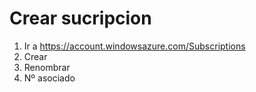 # Crear sucripcion 

1. Ir a https://account.windowsazure.com/Subscriptions
2. Crear
3. Renombrar
4. Nº asociado
